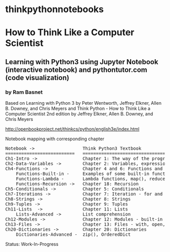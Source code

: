 # thinkpythonnotebooks
<h1>How to Think Like a Computer Scientist </h1>

<h2>
Learning with Python3 using Jupyter Notebook (interactive notebook) and pythontutor.com (code visualization)
</h2>
<h3> by Ram Basnet </h3>

Based on Learning with Python 3 by Peter Wentworth, Jeffrey Elkner, Allen B. Downey, and Chris Meyers and Think Python - How to Think Like a Computer Scientist 2nd edition by Jeffrey Elkner, Allen B. Downey, and Chris Meyers

http://openbookproject.net/thinkcs/python/english3e/index.html

Notebook mapping with corresponding chapter

<pre>
Notebook ->                  Think Python3 Textbook 
==========================   ============================================== 
Ch1-Intro ->                 Chapter 1: The way of the program
Ch2-Data-Variables ->        Chapter 2: Variables, expressions, and statements
Ch4-Functions ->             Chapter 4 and 6: Functions and Fruitful functions
    Functions-Built-in -     Examples of some built-in functions
    Functions-Lambda -       Lambda functions, map(), reduce(), filter()
    Functions-Recursion ->   Chapter 18: Recursion
Ch5-Conditionals ->          Chapter 5: Conditionals
Ch7-Iterations ->            Chapter 7: Iteration - for and while loops
Ch8-Strings ->               Chapter 8: Strings
Ch9-Tuples ->                Chapter 9: Tuples
Ch11-Lists  ->               Chapter 11: Lists
    Lists-Advanced ->        List comprehension
Ch12-Modules ->              Chapter 12: Modules - built-in and user-defined modules
Ch13-Files ->                Chapter 13: Files - with, open, binary, urllib
Ch20-Dictionaries ->         Chapter 20: Dictionaries
    Dictionaries-Advanced -  zip(), OrderedDict
</pre>

Status: Work-In-Progress
